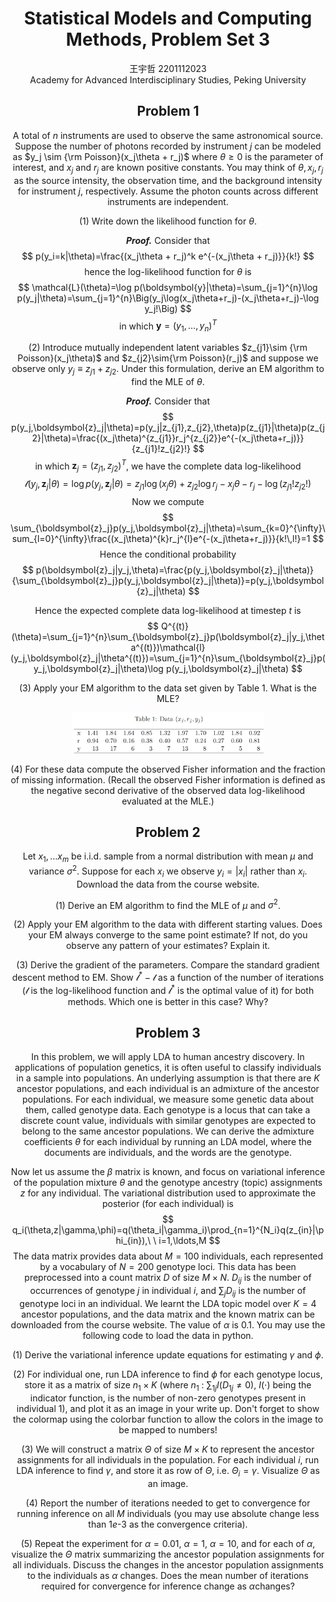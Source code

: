 
# <center>Statistical Models and Computing Methods, Problem Set 3
<center>王宇哲 2201112023
<center>Academy for Advanced Interdisciplinary Studies, Peking University



## Problem 1

A total of $n$ instruments are used to observe the same astronomical source. Suppose the number of photons recorded by instrument $j$ can be modeled as $y_j \sim {\rm Poisson}(x_j\theta + r_j)$ where $\theta\geq 0$ is the parameter of interest, and $x_j$ and $r_j$ are known positive constants. You may think of $\theta, x_j , r_j$ as the source intensity, the observation time, and the background intensity for instrument $j$, respectively. Assume the photon counts across different instruments are independent.

(1) Write down the likelihood function for $\theta$.

***Proof.*** Consider that
$$
p(y_i=k|\theta)=\frac{(x_j\theta + r_j)^k e^{-(x_j\theta + r_j)}}{k!}
$$
hence the log-likelihood function for $\theta$ is 
$$
\mathcal{L}(\theta)=\log p(\boldsymbol{y}|\theta)=\sum_{j=1}^{n}\log p(y_j|\theta)=\sum_{j=1}^{n}\Big(y_j\log(x_j\theta+r_j)-(x_j\theta+r_j)-\log y_j!\Big)
$$
in which $\boldsymbol{y}=(y_1,\ldots,y_n)^{T}$

(2) Introduce mutually independent latent variables $z_{j1}\sim {\rm Poisson}(x_j\theta)$ and $z_{j2}\sim{\rm Poisson}(r_j)$ and suppose we observe only $y_j \equiv z_{j1} + z_{j2}$. Under this formulation, derive an EM algorithm to find the MLE of $\theta$.

***Proof.*** Consider that
$$
p(y_j,\boldsymbol{z}_j|\theta)=p(y_j|z_{j1},z_{j2},\theta)p(z_{j1}|\theta)p(z_{j2}|\theta)=\frac{(x_j\theta)^{z_{j1}}r_j^{z_{j2}}e^{-(x_j\theta+r_j)}}{z_{j1}!z_{j2}!}
$$
in which $\boldsymbol{z}_j=(z_{j1},z_{j2})^{T}$, we have the complete data log-likelihood
$$
\mathcal{l}(y_j,\boldsymbol{z}_j|\theta)=\log p(y_j,\boldsymbol{z}_j|\theta)=z_{j1}\log(x_j\theta)+z_{j2}\log r_j-x_j\theta-r_j-\log (z_{j1}!z_{j2}!)
$$
Now we compute
$$
\sum_{\boldsymbol{z}_j}p(y_j,\boldsymbol{z}_j|\theta)=\sum_{k=0}^{\infty}\sum_{l=0}^{\infty}\frac{(x_j\theta)^{k}r_j^{l}e^{-(x_j\theta+r_j)}}{k!\,l!}=1
$$
Hence the conditional probability
$$
p(\boldsymbol{z}_j|y_j,\theta)=\frac{p(y_j,\boldsymbol{z}_j|\theta)}{\sum_{\boldsymbol{z}_j}p(y_j,\boldsymbol{z}_j|\theta)}=p(y_j,\boldsymbol{z}_j|\theta)
$$


Hence the expected complete data log-likelihood at timestep $t$ is
$$
Q^{(t)}(\theta)=\sum_{j=1}^{n}\sum_{\boldsymbol{z}_j}p(\boldsymbol{z}_j|y_j,\theta^{(t)})\mathcal{l}(y_j,\boldsymbol{z}_j|\theta^{(t)})=\sum_{j=1}^{n}\sum_{\boldsymbol{z}_j}p(y_j,\boldsymbol{z}_j|\theta)\log p(y_j,\boldsymbol{z}_j|\theta)
$$


(3) Apply your EM algorithm to the data set given by Table 1. What is the MLE?

<img src="Table1.jpg" style="zoom: 30%;" />

(4) For these data compute the observed Fisher information and the fraction of missing information. (Recall the observed Fisher information is defined as the negative second derivative of the observed data log-likelihood evaluated at the MLE.)

## Problem 2

Let $x_1,\ldots x_m$ be i.i.d. sample from a normal distribution with mean $\mu$ and variance $\sigma^2$. Suppose for each $x_i$ we observe $y_i = |x_i|$ rather than $x_i$. Download the data from the course website.

(1) Derive an EM algorithm to find the MLE of $\mu$ and $\sigma^2$.

(2) Apply your EM algorithm to the data with different starting values. Does your EM always converge to the same point estimate? If not, do you observe any pattern of your estimates? Explain it.

(3) Derive the gradient of the parameters. Compare the standard gradient descent method to EM. Show $\mathcal{l}^*-\mathcal{l}$ as a function of the number of iterations ($\mathcal{l}$ is the log-likelihood function and $\mathcal{l}^*$ is the optimal value of it) for both methods. Which one is better in this case? Why?

## Problem 3

In this problem, we will apply LDA to human ancestry discovery. In applications of population genetics, it is often useful to classify individuals in a sample into populations. An underlying assumption is that there are $K$ ancestor populations, and each individual
is an admixture of the ancestor populations. For each individual, we measure some genetic data about them, called genotype data. Each genotype is a locus that can take a discrete count value, individuals with similar genotypes are expected to belong to the
same ancestor populations. We can derive the admixture coefficients $\theta$ for each individual by running an LDA model, where the documents are individuals, and the words are the genotype.

Now let us assume the $\beta$ matrix is known, and focus on variational inference of the population mixture $\theta$ and the genotype ancestry (topic) assignments $z$ for any individual. The variational distribution used to approximate the posterior (for each individual) is
$$
q_i(\theta,z|\gamma,\phi)=q(\theta_i|\gamma_i)\prod_{n=1}^{N_i}q(z_{in}|\phi_{in}),\ \ i=1,\ldots,M
$$
The data matrix provides data about $M = 100$ individuals, each represented by a vocabulary of $N = 200$ genotype loci. This data has been preprocessed into a count matrix $D$ of size $M \times N$. $D_{ij}$ is the number of occurrences of genotype $j$ in individual $i$, and $\sum_j D_{ij}$ is the number of genotype loci in an individual. We learnt the LDA topic model over $K = 4$ ancestor populations, and the data matrix and the known matrix can be downloaded from the course website. The value of $\alpha$ is $0.1$. You may use the following code to load the data in python.

(1) Derive the variational inference update equations for estimating $\gamma$ and $\phi$.

(2) For individual one, run LDA inference to find $\phi$ for each genotype locus, store it as a matrix of size $n_1 \times K$ (where $n_1$ : $\sum_{1j} I(D_{1j} \neq 0)$, $I(\cdot)$ being the indicator function, is the number of non-zero genotypes present in individual 1), and plot it as an image in your write up. Don't forget to show the colormap using the colorbar function to allow the colors in the image to be mapped to numbers!

(3) We will construct a matrix $\Theta$ of size $M \times K$ to represent the ancestor assignments for all individuals in the population. For each individual $i$, run LDA inference to find $\gamma$, and store it as row of $\Theta$, i.e. $\Theta_i = \gamma$. Visualize $\Theta$ as an image.

(4) Report the number of iterations needed to get to convergence for running inference on all $M$ individuals (you may use absolute change less than $1e\text{-}3$ as the convergence criteria).

(5) Repeat the experiment for $\alpha = 0.01$, $\alpha = 1$, $\alpha = 10$, and for each of $\alpha$, visualize the $\Theta$ matrix summarizing the ancestor population assignments for all individuals. Discuss the changes in the ancestor population assignments to the individuals as $\alpha$ changes. Does the mean number of iterations required for convergence for inference change as $\alpha$changes?







